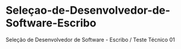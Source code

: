 # Seleçao-de-Desenvolvedor-de-Software-Escribo
Seleção de Desenvolvedor de Software - Escribo / Teste Técnico 01
